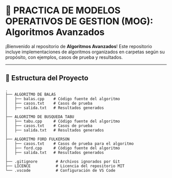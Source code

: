 # 🚀 PRACTICA DE MODELOS OPERATIVOS DE GESTION (MOG): Algoritmos Avanzados

¡Bienvenido al repositorio de **Algoritmos Avanzados**! Este repositorio incluye implementaciones de algoritmos organizados en carpetas según su propósito, con ejemplos, casos de prueba y resultados.

---

## 🌟 Estructura del Proyecto

```plaintext
.
├── ALGORITMO DE BALAS
│   ├── balas.cpp    # Código fuente del algoritmo
│   ├── casos.txt    # Casos de prueba
│   ├── salida.txt   # Resultados generados
│
├── ALGORITMO DE BUSQUEDA TABU
│   ├── tabu.cpp     # Código fuente del algoritmo
│   ├── casos.txt    # Casos de prueba
│   ├── salida.txt   # Resultados generados
│
├── ALGORITMO FORD FULKERSON
│   ├── casos.txt    # Casos de prueba para el algoritmo
│   ├── ford.cpp     # Código fuente del algoritmo
│   ├── salida.txt   # Resultados generados
│
├── .gitignore        # Archivos ignorados por Git
├── LICENCE           # Licencia del repositorio MIT
└── .vscode           # Configuración de VS Code
